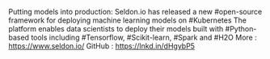 Putting models into production: Seldon.io has released a new #open-source framework for deploying machine learning models on #Kubernetes
The platform enables data scientists to deploy their models built with #Python-based tools including #Tensorflow, #Scikit-learn, #Spark and #H2O
More : https://www.seldon.io/
GitHub : https://lnkd.in/dHgybP5
